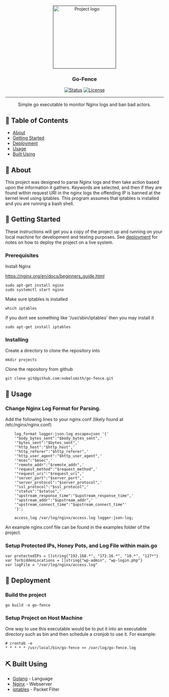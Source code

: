 <p align="center">
  <a href="" rel="noopener">
 <img width=200px height=200px src="https://i.imgur.com/6wj0hh6.jpg" alt="Project logo"></a>
</p>

<h3 align="center">Go-Fence</h3>

<div align="center">

[![Status](https://img.shields.io/badge/status-active-success.svg)]()
[![License](https://img.shields.io/badge/license-MIT-blue.svg)](/LICENSE)

</div>

---

<p align="center"> Simple go executable to monitor Nginx logs and ban bad actors.
    <br> 
</p>

## 📝 Table of Contents

- [About](#about)
- [Getting Started](#getting_started)
- [Deployment](#deployment)
- [Usage](#usage)
- [Built Using](#built_using)


## 🧐 About <a name = "about"></a>

This project was designed to parse Nginx logs and then take action based upon the information it gathers. Keywords are selected, and then if they are found within request URI in the nginx logs the offending IP is banned at the kernel level using iptables. This program assumes that iptables is installed and you are running a bash shell.

## 🏁 Getting Started <a name = "getting_started"></a>

These instructions will get you a copy of the project up and running on your local machine for development and testing purposes. See [deployment](#deployment) for notes on how to deploy the project on a live system.

### Prerequisites

Install Nginx

https://nginx.org/en/docs/beginners_guide.html

```
sudo apt-get install nginx
sudo systemctl start nginx
```

Make sure iptables is installed

```
which iptables
```
if you dont see something like '/usr/sbin/iptables' then you may install it

```
sudo apt-get install iptables
```
### Installing

Create a directory to clone the repository into

```
mkdir projects
```

Clone the repository from github
```
git clone git@github.com:nobelsmith/go-fence.git
```

## 🎈 Usage <a name="usage"></a>

### Change Nginx Log Format for Parsing.

Add the following lines to your nginx.conf (likely found at /etc/nginx/nginx.conf)

```
	log_format logger-json-log escape=json '{'
	'"body_bytes_sent":"$body_bytes_sent",'
	'"bytes_sent":"$bytes_sent",'
	'"http_host":"$http_host",'
	'"http_referer":"$http_referer",'
	'"http_user_agent":"$http_user_agent",'
	'"msec":"$msec",'
	'"remote_addr":"$remote_addr",'
	'"request_method":"$request_method",'
	'"request_uri":"$request_uri",'
	'"server_port":"$server_port",'
	'"server_protocol":"$server_protocol",'
	'"ssl_protocol":"$ssl_protocol",'
	'"status":"$status",'
	'"upstream_response_time":"$upstream_response_time",'
	'"upstream_addr":"$upstream_addr",'
	'"upstream_connect_time":"$upstream_connect_time"'
	'}';

	access_log /var/log/nginx/access.log logger-json-log;
```
An example nginx.conf file can be found in the examples folder of the project.

### Setup Protected IPs, Honey Pots, and Log File within main.go
```
var protectedIPs = []string{"192.168.*", "172.16.*", "10.*", "127*"}
var forbiddenLocations = []string{"wp-admin", "wp-login.php"}
var logFile = "/var/log/nginx/access.log"
```

## 🚀 Deployment <a name = "deployment"></a>

### Build the project
```
go build -o go-fence
```

### Setup Project on Host Machine

One way to use this executable would be to put it into an executable directory such as bin and then schedule a cronjob to use it. For example:
```
# crontab -e
* * * * * /usr/local/bin/go-fence >> /var/log/go-fence.log
```
## ⛏️ Built Using <a name = "built_using"></a>

- [Golang](https://go.dev/) - Language
- [Nginx](https://nginx.org/en/) - Webserver
- [iptables](https://www.netfilter.org/projects/iptables/index.html) - Packet Filter
